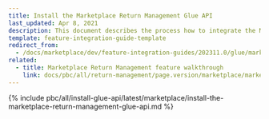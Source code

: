 ```yaml
---
title: Install the Marketplace Return Management Glue API
last_updated: Apr 8, 2021
description: This document describes the process how to integrate the Marketplace Return Management API feature into a Spryker project.
template: feature-integration-guide-template
redirect_from:
  - /docs/marketplace/dev/feature-integration-guides/202311.0/glue/marketplace-return-management-feature-integration.html
related:
  - title: Marketplace Return Management feature walkthrough
    link: docs/pbc/all/return-management/page.version/marketplace/marketplace-return-management-feature-overview.html
---
```


{% include pbc/all/install-glue-api/latest/marketplace/install-the-marketplace-return-management-glue-api.md %} <!-- To edit, see /_includes/pbc/all/install-glue-api/202311.0/marketplace/install-the-marketplace-return-management-glue-api.md -->
